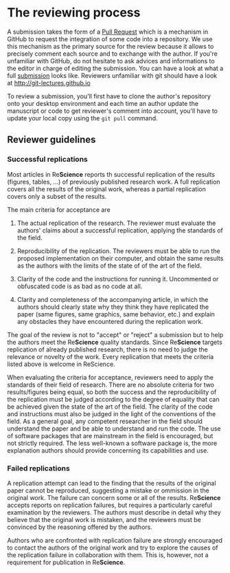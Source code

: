 # The reviewing process

A submission takes the form of a
[Pull Request](https://help.github.com/articles/using-pull-requests/) which is
a mechanism in GitHub to request the integration of some code into a
repository. We use this mechanism as the primary source for the review because
it allows to precisely comment each source and to exchange with the author. If
you're unfamiliar with GitHub, do not hesitate to ask advices and informations
to the editor in charge of editing the submission. You can have a look at what
a full [submission](https://github.com/ReScience/ReScience-submission/pull/3)
looks like. Reviewers unfamiliar with git should have a look at
http://git-lectures.github.io

To review a submission, you'll first have to clone the author's repository onto
your desktop environment and each time an author update the manuscript or code
to get reviewer's comment into account, you'll have to update your local copy
using the `git pull` command.

## Reviewer guidelines

### Successful replications

Most articles in Re**Science** reports th successful replication of the
results (figures, tables, ...) of previously published research work.
A full replication covers all the results of the original work, whereas
a partial replication covers only a subset of the results.

The main criteria for acceptance are

 1. The actual replication of the research. The reviewer must evaluate
    the authors' claims about a successful replication, applying the
    standards of the field.

 2. Reproducibility of the replication. The reviewers must be able
    to run the proposed implementation on their computer, and obtain
    the same results as the authors with the limits of the state of
    of the art of the field.

 3. Clarity of the code and the instructions for running it.
    Uncommented or obfuscated code is as bad as no code at all.

 4. Clarity and completeness of the accompanying article, in which the
    authors should clearly state why they think they have replicated
    the paper (same figures, same graphics, same behavior, etc.) and
    explain any obstacles they have encountered during the replication
    work.

The goal of the review is not to "accept" or "reject" a submission but
to help the authors meet the Re**Science** quality standards. Since
Re**Science** targets replication of already published research, there
is no need to judge the relevance or novelty of the work. Every
replication that meets the criteria listed above is welcome in ReScience.

When evaluating the criteria for acceptance, reviewers need to apply
the standards of their field of research. There are no absolute
criteria for two results/figures being equal, so both the success and
the reproducibility of the replication must be judged according to
the degree of equality that can be achieved given the state of the
art of the field. The clarity of the code and instructions must also
be judged in the light of the conventions of the field. As a general
goal, any competent researcher in the field should understand the
paper and be able to understand and run the code. The use of
software packages that are mainstream in the field is encouraged,
but not strictly required. The less well-known a software package
is, the more explanation authors should provide concerning its
capabilities and use.

### Failed replications

A replication attempt can lead to the finding that the results of the
original paper cannot be reproduced, suggesting a mistake or ommission
in the original work. The failure can concern some or all of the results.
Re**Science** accepts reports on replication failures, but requires a
particularly careful examination by the reviewers. The authors must describe
in detail why they believe that the original work is mistaken, and the
reviewers must be convinced by the reasoning offered by the authors.

Authors who are confronted with replication failure are strongly encouraged
to contact the authors of the original work and try to explore the causes
of the replication failure in collaboration with them. This is, however, not
a requirement for publication in Re**Science**.
